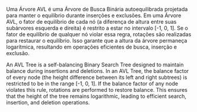 Uma Árvore AVL é uma Árvore de Busca Binária autoequilibrada projetada para manter o equilíbrio durante inserções e exclusões. Em uma Árvore AVL, o fator de equilíbrio de cada nó (a diferença de altura entre suas subárvores esquerda e direita) é restrito a estar no intervalo [-1, 0, 1]. Se o fator de equilíbrio de qualquer nó violar essa regra, rotações são realizadas para restaurar o equilíbrio. Isso garante que a altura da árvore permaneça logarítmica, resultando em operações eficientes de busca, inserção e exclusão.

An AVL Tree is a self-balancing Binary Search Tree designed to maintain balance during insertions and deletions. In an AVL Tree, the balance factor of every node (the height difference between its left and right subtrees) is restricted to be in the range [-1, 0, 1]. If the balance factor of any node violates this rule, rotations are performed to restore balance. This ensures that the height of the tree remains logarithmic, leading to efficient search, insertion, and deletion operations.
